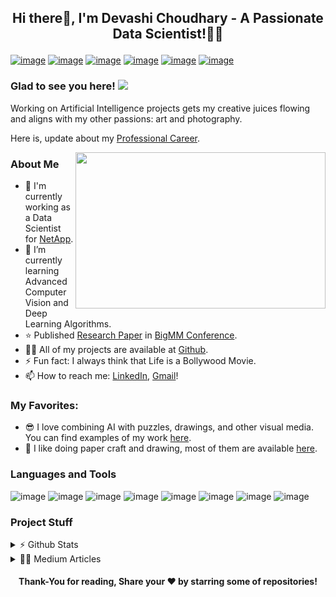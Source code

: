 ## <p align="center"> Hi there👋, I'm Devashi Choudhary - A Passionate Data Scientist!👩‍💻 </p>

[![image](https://img.shields.io/badge/LinkedIn-0077B5?style=for-the-badge&logo=linkedin&logoColor=white)](https://in.linkedin.com/in/devashi-choudhary-84677b109)
[![image](https://img.shields.io/badge/Medium-12100E?style=for-the-badge&logo=medium&logoColor=white)](https://devashi-choudhary.medium.com/)
[![image](https://img.shields.io/badge/YouTube-FF0000?style=for-the-badge&logo=youtube&logoColor=white)](https://www.youtube.com/channel/UC1T2KSLQNQNEhvnLHY5fnsA)
[![image](https://img.shields.io/badge/Gmail-D14836?style=for-the-badge&logo=gmail&logoColor=white)](mailto:devashi882@gmail.com)
[![image](https://img.shields.io/badge/Instagram-E4405F?style=for-the-badge&logo=instagram&logoColor=white)](https://www.instagram.com/devashi_25/?hl=en) 
[![image](https://img.shields.io/badge/Blogger-FF5722?style=for-the-badge&logo=blogger&logoColor=white)](https://www.youtube.com/watch?v=1dCSVRR9w6g&list=PLLZ6osVVFkyUMcdQ0I03ClL2TyyDRcIi8)


### Glad to see you here!  ![](https://komarev.com/ghpvc/?username=Devashi-Choudhary&color=blueviolet)

Working on Artificial Intelligence projects gets my creative juices flowing and aligns with my other passions: art and photography.

Here is, update about my [Professional Career](https://devashi-choudhary.github.io/Resume/).

<img align="right" width="400" height="250" src="https://drive.google.com/uc?export=view&id=1SBE9oKK4n9OzssC-RW0Z6xdFH_4M9rWJ">

### About Me

- 💼 I'm currently working as a Data Scientist for [NetApp](https://www.netapp.com/).
- 🌱 I’m currently learning Advanced Computer Vision and Deep Learning Algorithms.
- ⭐ Published [Research Paper](https://ieeexplore.ieee.org/abstract/document/9232510?casa_token=-3YjOWQ8QfYAAAAA:3rQLIjZ59fCJ__xcWFN0HSD_2d4VGj6j7UIZ65oW3oDryAnTeqVe3OKw7jcBmLgoUIhjN4HbLLI) in [BigMM Conference](http://bigmm.midas.iiitd.edu.in/).
- 👨‍💻 All of my projects are available at [Github](https://github.com/Devashi-Choudhary/Devashi-Choudhary).
- ⚡ Fun fact: I always think that Life is a Bollywood Movie.
- 📫 How to reach me: [LinkedIn](https://in.linkedin.com/in/devashi-choudhary-84677b109), [Gmail](mailto:devashi882@gmail.com)!

### My Favorites:

- 😎 I love combining AI with puzzles, drawings, and other visual media. You can find examples of my work [here](https://www.youtube.com/watch?v=CNzuO1nFK2M&list=PLLZ6osVVFkyXPXC2pMJrqR-RjvCAR82S5).
- 👯 I like doing paper craft and drawing, most of them are available [here](https://www.instagram.com/devashi_25/reels/?hl=en).




### Languages and Tools

![image](https://img.shields.io/badge/Python-3776AB?style=for-the-badge&logo=python&logoColor=white)
![image](https://img.shields.io/badge/TensorFlow-FF6F00?style=for-the-badge&logo=TensorFlow&logoColor=white)
![image](https://img.shields.io/badge/Keras-D00000?style=for-the-badge&logo=Keras&logoColor=white)
![image](https://img.shields.io/badge/PyTorch-EE4C2C?style=for-the-badge&logo=PyTorch&logoColor=white)
![image](https://img.shields.io/badge/LaTeX-47A141?style=for-the-badge&logo=LaTeX&logoColor=white)
![image](https://img.shields.io/badge/MySQL-00000F?style=for-the-badge&logo=mysql&logoColor=white)
![image](https://img.shields.io/badge/OpenCV-27338e?style=for-the-badge&logo=OpenCV&logoColor=white)
![image](https://img.shields.io/badge/Jupyter-F37626.svg?&style=for-the-badge&logo=Jupyter&logoColor=white)

### Project Stuff


<details> 
    <summary> 
      ⚡ Github Stats
    </summary> 
  
  
![Devashi's GitHub stats](https://github-readme-stats.vercel.app/api?username=Devashi-Choudhary&show_icons=true&theme=tokyonight) 
  
  
</details>


<details>
  <summary>
    ✍🏼 Medium Articles
  </summary>
  
  
- [Welcome to the world of Creativity and Technology!](https://devashi-choudhary.medium.com/welcome-to-the-world-of-creativity-and-technology-ae2be8a35916)
- [Cartoon Character Recognition using Deep Learning](https://medium.com/nerd-for-tech/cartoon-character-recognition-using-deep-learning-c1ece3dbd94c)
- [AI Dance based on Human Pose Estimation](https://medium.com/nerd-for-tech/ai-dance-based-on-human-pose-estimation-738ac2ff6d1f)
- [Recognizing Real-Time Creativity of User using Deep Learning](https://medium.com/analytics-vidhya/recognizing-real-time-creativity-of-user-using-deep-learning-786cbc5cd292)

  
</details>  


#### <p align="center"> Thank-You for reading, Share your ❤️ by starring some of repositories! </p>




